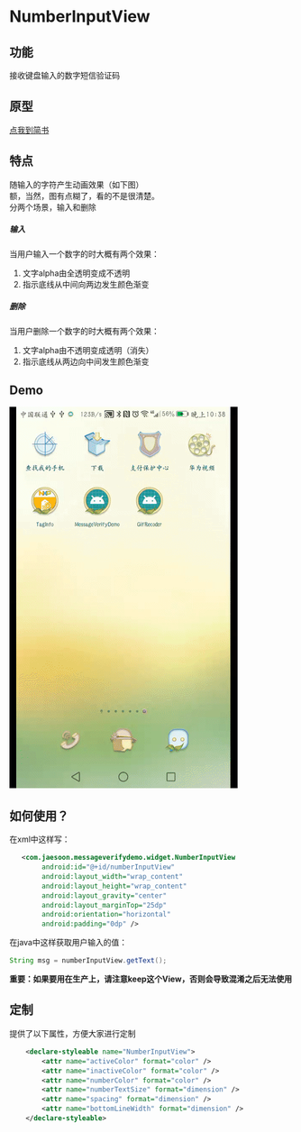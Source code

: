 # NumberInputView

## 功能
接收键盘输入的数字短信验证码
## 原型
[点我到简书](https://www.jianshu.com/p/91b0b8038dd5)
## 特点
随输入的字符产生动画效果（如下图）  
额，当然，图有点糊了，看的不是很清楚。  
分两个场景，输入和删除  

##### 输入
当用户输入一个数字的时大概有两个效果：  
1. 文字alpha由全透明变成不透明  
2. 指示底线从中间向两边发生颜色渐变  
##### 删除
当用户删除一个数字的时大概有两个效果：  
1. 文字alpha由不透明变成透明（消失）
2. 指示底线从两边向中间发生颜色渐变

## Demo
![我是demo](https://raw.githubusercontent.com/jayyuz/MessageVerifyDemo/master/images/20180605223832.gif)

## 如何使用？
在xml中这样写：
```xml
   <com.jaesoon.messageverifydemo.widget.NumberInputView
        android:id="@+id/numberInputView"
        android:layout_width="wrap_content"
        android:layout_height="wrap_content"
        android:layout_gravity="center"
        android:layout_marginTop="25dp"
        android:orientation="horizontal"
        android:padding="0dp" />
```
在java中这样获取用户输入的值：
```java
String msg = numberInputView.getText();
```

**重要：如果要用在生产上，请注意keep这个View，否则会导致混淆之后无法使用**

## 定制
提供了以下属性，方便大家进行定制  
```xml
    <declare-styleable name="NumberInputView">
        <attr name="activeColor" format="color" />
        <attr name="inactiveColor" format="color" />
        <attr name="numberColor" format="color" />
        <attr name="numberTextSize" format="dimension" />
        <attr name="spacing" format="dimension" />
        <attr name="bottomLineWidth" format="dimension" />
    </declare-styleable>
```